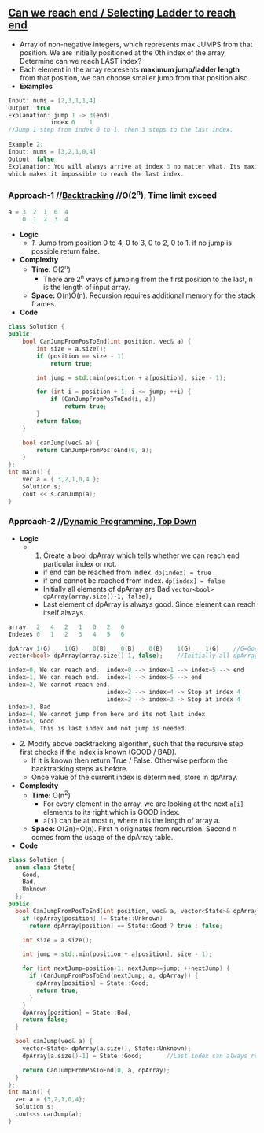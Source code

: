 ## [Can we reach end / Selecting Ladder to reach end](https://leetcode.com/problems/jump-game/)
- Array of non-negative integers, which represents max JUMPS from that position. We are initially positioned at the 0th index of the array, Determine can we reach LAST index?
- Each element in the array represents **maximum jump/ladder length** from that position, we can choose smaller jump from that position also.
- **Examples**
```c
Input: nums = [2,3,1,1,4]
Output: true
Explanation: jump 1 -> 3(end)  
            index 0    1          
//Jump 1 step from index 0 to 1, then 3 steps to the last index.
  
Example 2:
Input: nums = [3,2,1,0,4]
Output: false
Explanation: You will always arrive at index 3 no matter what. Its maximum jump length is 0, 
which makes it impossible to reach the last index.
```

### Approach-1  //[Backtracking](/DS_Questions/Algorithms)  //O(2<sup>n</sup>), Time limit exceed
```c
a = 3  2  1  0  4
    0  1  2  3  4
```
- **Logic**
  - _1._ Jump from position 0 to 4, 0 to 3, 0 to 2, 0 to 1. if no jump is possible return false.
- **Complexity**
  - **Time:** O(2<sup>n</sup>)
    -  There are 2<sup>n</sup> ways of jumping from the first position to the last, n is the length of input array.
  - **Space:** O(n)O(n). Recursion requires additional memory for the stack frames.
- **Code** 
```c++
class Solution {
public:
    bool CanJumpFromPosToEnd(int position, vec& a) {
        int size = a.size();
        if (position == size - 1)
            return true;

        int jump = std::min(position + a[position], size - 1);

        for (int i = position + 1; i <= jump; ++i) {
            if (CanJumpFromPosToEnd(i, a))
                return true;
        }
        return false;
    }

    bool canJump(vec& a) {
        return CanJumpFromPosToEnd(0, a);
    }
};
int main() {
    vec a = { 3,2,1,0,4 };
    Solution s;
    cout << s.canJump(a);
}
```

 ### Approach-2         //[Dynamic Programming, Top Down](/DS_Questions/Algorithms)
- **Logic**
  - 1. Create a bool dpArray which tells whether we can reach end particular index or not.
    - if end can be reached from index. `dp[index] = true`
    - if end cannot be reached from index. `dp[index] = false`
    - Initially all elements of dpArray are Bad `vector<bool> dpArray(array.size()-1, false);`
    - Last element of dpArray is always good. Since element can reach itself always.
```c
array	2	4	2	1	0	2	0
Indexes	0	1	2	3	4	5	6

dpArray	1(G)	1(G)	0(B)	0(B)	0(B)	1(G)	1(G)    //G=Good, B=Bad
vector<bool> dpArray(array.size()-1, false);    //Initially all dpArray is bad 

index=0, We can reach end.  index=0 --> index=1 --> index=5 --> end     //Index=0 is good
index=1, We can reach end.  index=1 --> index=5 --> end                 //Index=1 is good
index=2, We cannot reach end.
                            index=2 --> index=4 -> Stop at index 4      //Index=2 is bad
                            index=2 --> index=3 -> Stop at index 4
index=3, Bad
index=4, We cannot jump from here and its not last index.               //Index=4 is bad
index=5, Good
index=6, This is last index and not jump is needed.                     //Index=6 is bad
```
  - *2.* Modify above backtracking algorithm, such that the recursive step first checks if the index is known (GOOD / BAD). 
    - If it is known then return True / False. Otherwise perform the backtracking steps as before. 
    - Once value of the current index is determined, store in dpArray.
- **Complexity**
  - **Time:** O(n<sup>2</sup>) 
    - For every element in the array, we are looking at the next `a[i]` elements to its right which is GOOD index. 
    - `a[i]` can be at most n, where n is the length of array a.
  - **Space:** O(2n)=O(n). First n originates from recursion. Second n comes from the usage of the dpArray table.
- **Code**
```c++
class Solution {
  enum class State{
    Good,
    Bad,
    Unknown
  };
public:
  bool CanJumpFromPosToEnd(int position, vec& a, vector<State>& dpArray){
    if (dpArray[position] != State::Unknown)
      return dpArray[position] == State::Good ? true : false;

    int size = a.size();

    int jump = std::min(position + a[position], size - 1);

    for (int nextJump=position+1; nextJump<=jump; ++nextJump) {
      if (CanJumpFromPosToEnd(nextJump, a, dpArray)) {
        dpArray[position] = State::Good;
        return true;
      }
    }
    dpArray[position] = State::Bad;
    return false;
  }

  bool canJump(vec& a) {
    vector<State> dpArray(a.size(), State::Unknown);
    dpArray[a.size()-1] = State::Good;       //Last index can always reach itself

    return CanJumpFromPosToEnd(0, a, dpArray);
  }
};
int main() {
  vec a = {3,2,1,0,4};
  Solution s;
  cout<<s.canJump(a);
}
```
